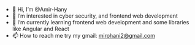 - 👋 Hi, I’m @Amir-Hany
- 👀 I’m interested in cyber security, and frontend web development
- 🌱 I’m currently learning frontend web development and some libraries like Angular and React
- 📫 How to reach me try my gmail: mirohani2@gmail.com

<!---
Amir-Hany/Amir-Hany is a ✨ special ✨ repository because its `README.md` (this file) appears on your GitHub profile.
You can click the Preview link to take a look at your changes.
--->
